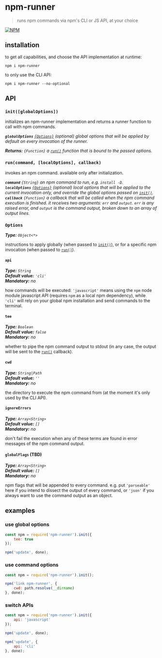 # npm-runner

> runs npm commands via npm's CLI or JS API, at your choice

[![NPM][4]][5]


## installation

to get all capabilities, and choose the API implementation at runtime:

```shell
npm i npm-runner
```

to only use the CLI API:

```shell
npm i npm-runner --no-optional
```


## API

### `init([globalOptions])`

initializes an npm-runner implementation and returns a runner function 
to call with npm commands.

_**`globalOptions`** [`{Options}`][3] (optional) global options that 
will be applied by default on every invocation of the runner._  

_**Returns:** `{Function}` a [`run()`][1] function that is bound to 
the passed options._  


### `run(command, [localOptions], callback)`

invokes an npm command. available only after initialization.

_**`command`** `{String}` an npm command to run, e.g. `install -D`._  
_**`localOptions`** [`{Options}`][3] (optional) local options that 
will be applied to the current invocation only, and override the global 
options passed on [`init()`][2]._  
_**`callback`** `{Function}` a callback that will be called when 
the npm command execution is finished. it receives two arguments: `err` 
and `output`. `err` is any raised error, and `output` is the command 
output, broken down to an array of output lines._  


### `Options`

_**Type:** `Object<*>`_  

instructions to apply globally (when passed to [`init()`][2]), or for 
a specific npm invocation (when passed to [`run()`][1]).


#### `api`

_**Type:** `String`_  
_**Default value:** `'cli'`_  
_**Mandatory:** no_  

how commands will be executed: `'javascript'` means using the `npm` node 
module javascript API (requires `npm` as a local npm dependency), while 
`'cli'` will rely on your global npm installation and send commands to 
the terminal.


#### `tee`

_**Type:** `Boolean`_  
_**Default value:** `false`_  
_**Mandatory:** no_  

whether to pipe the npm command output to stdout (in any case, the 
output will be sent to the [`run()`][1] callback).


#### `cwd`

_**Type:** `String|Path`_  
_**Default value:** `''`_  
_**Mandatory:** no_  

the directory to execute the npm command from (at the moment it's only 
used by the CLI API).


#### `ignoreErrors`

_**Type:** `Array<String>`_  
_**Default value:** `[]`_  
_**Mandatory:** no_  

don't fail the execution when any of these terms are found in error 
messages of the npm command output.


#### `globalFlags` (TBD)

_**Type:** `Array<String>`_  
_**Default value:** `[]`_  
_**Mandatory:** no_  

npm flags that will be appended to every command. e.g. put `'parseable'` 
here if you intend to dissect the output of every command, or `'json'` 
if you always want to use the command output as an object.


## examples


### use global options

```javascript
const npm = require('npm-runner').init({
    tee: true
});

npm('update', done);
```


### use command options

```javascript
const npm = require('npm-runner').init();

npm('link npm-runner', {
    cwd: path.resolve(__dirname)
}, done);
```


### switch APIs

```javascript
const npm = require('npm-runner').init({
    api: 'javascript'
});

npm('update', done);

npm('update', {
    api: 'cli'
}, done);
```








[1]: #runcommand-localoptions-callback
[2]: #initglobaloptions
[3]: #options
[4]: https://img.shields.io/npm/v/npm-runner.svg?style=flat-square
[5]: https://www.npmjs.com/package/npm-runner
